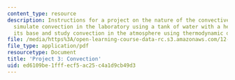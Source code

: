 ```yaml
---
content_type: resource
description: Instructions for a project on the nature of the convective process. Students
  simulate convection in the laboratory using a tank of water with a heating pad at
  its base and study convection in the atmosphere using thermodynamic diagrams.
file: /media/https%3A/open-learning-course-data-rc.s3.amazonaws.com/12-307-weather-and-climate-laboratory-spring-2009/ed6109be1fffecf5ac25c4a1d9cb49d3_project3.pdf
file_type: application/pdf
resourcetype: Document
title: 'Project 3: Convection'
uid: ed6109be-1fff-ecf5-ac25-c4a1d9cb49d3
---
```

